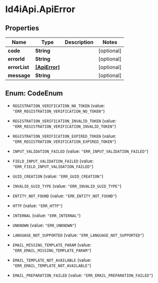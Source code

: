 # Id4iApi.ApiError

## Properties
Name | Type | Description | Notes
------------ | ------------- | ------------- | -------------
**code** | **String** |  | [optional] 
**errorId** | **String** |  | [optional] 
**errorList** | [**[ApiError]**](ApiError.md) |  | [optional] 
**message** | **String** |  | [optional] 


<a name="CodeEnum"></a>
## Enum: CodeEnum


* `REGISTRATION_VERIFICATION_NO_TOKEN` (value: `"ERR_REGISTRATION_VERIFICATION_NO_TOKEN"`)

* `REGISTRATION_VERIFICATION_INVALID_TOKEN` (value: `"ERR_REGISTRATION_VERIFICATION_INVALID_TOKEN"`)

* `REGISTRATION_VERIFICATION_EXPIRED_TOKEN` (value: `"ERR_REGISTRATION_VERIFICATION_EXPIRED_TOKEN"`)

* `INPUT_VALIDATION_FAILED` (value: `"ERR_INPUT_VALIDATION_FAILED"`)

* `FIELD_INPUT_VALIDATION_FAILED` (value: `"ERR_FIELD_INPUT_VALIDATION_FAILED"`)

* `GUID_CREATION` (value: `"ERR_GUID_CREATION"`)

* `INVALID_GUID_TYPE` (value: `"ERR_INVALID_GUID_TYPE"`)

* `ENTITY_NOT_FOUND` (value: `"ERR_ENTITY_NOT_FOUND"`)

* `HTTP` (value: `"ERR_HTTP"`)

* `INTERNAL` (value: `"ERR_INTERNAL"`)

* `UNKNOWN` (value: `"ERR_UNKNOWN"`)

* `LANGUAGE_NOT_SUPPORTED` (value: `"ERR_LANGUAGE_NOT_SUPPORTED"`)

* `EMAIL_MISSING_TEMPLATE_PARAM` (value: `"ERR_EMAIL_MISSING_TEMPLATE_PARAM"`)

* `EMAIL_TEMPLATE_NOT_AVAILABLE` (value: `"ERR_EMAIL_TEMPLATE_NOT_AVAILABLE"`)

* `EMAIL_PREPARATION_FAILED` (value: `"ERR_EMAIL_PREPARATION_FAILED"`)




